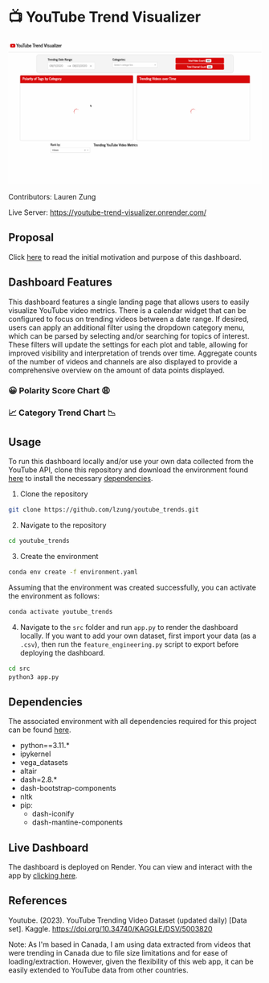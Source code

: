 # 📺 YouTube Trend Visualizer

![Demo](img/dash_dashboard.gif)

Contributors: Lauren Zung

Live Server: https://youtube-trend-visualizer.onrender.com/

## Proposal

Click [here](https://github.com/UBC-MDS/trending_youtube_viz_R/blob/main/reports/proposal.md) to read the initial motivation and purpose of this dashboard.

## Dashboard Features

This dashboard features a single landing page that allows users to easily visualize YouTube video metrics. There is a calendar widget that can be configured to focus on trending videos between a date range. If desired, users can apply an additional filter using the dropdown category menu, which can be parsed by selecting and/or searching for topics of interest. These filters will update the settings for each plot and table, allowing for improved visibility and interpretation of trends over time. Aggregate counts of the number of videos and channels are also displayed to provide a comprehensive overview on the amount of data points displayed.

### 😀 Polarity Score Chart 😩

### 📈 Category Trend Chart 📉


## Usage

To run this dashboard locally and/or use your own data collected from the YouTube API, clone this repository and download the environment found [here](https://github.com/lzung/youtube_trends/blob/main/environment.yaml) to install the necessary [dependencies](#dependencies).

1. Clone the repository

```bash
git clone https://github.com/lzung/youtube_trends.git
```

2. Navigate to the repository

```bash
cd youtube_trends
```

3. Create the environment

```bash
conda env create -f environment.yaml
```

Assuming that the environment was created successfully, you can activate the environment as follows:

```bash
conda activate youtube_trends
```

4. Navigate to the `src` folder and run `app.py` to render the dashboard locally. If you want to add your own dataset, first import your data (as a `.csv`), then run the `feature_engineering.py` script to export before deploying the dashboard.

```bash
cd src
python3 app.py
```

## Dependencies
The associated environment with all dependencies required for this project can be found [here](https://github.com/lzung/youtube_trends/blob/main/environment.yaml).
- python==3.11.*
- ipykernel
- vega_datasets
- altair
- dash=2.8.*
- dash-bootstrap-components
- nltk
- pip:
    - dash-iconify
    - dash-mantine-components

## Live Dashboard

The dashboard is deployed on Render. You can view and interact with the app by [clicking here](https://youtube-trend-visualizer.onrender.com/).

## References

Youtube. (2023). YouTube Trending Video Dataset (updated daily) [Data set]. Kaggle. https://doi.org/10.34740/KAGGLE/DSV/5003820

Note: As I'm based in Canada, I am using data extracted from videos that were trending in Canada due to file size limitations and for ease of loading/extraction. However, given the flexibility of this web app, it can be easily extended to YouTube data from other countries.
